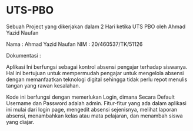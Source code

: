 # UTS-PBO

Sebuah Project yang dikerjakan dalam 2 Hari ketika UTS PBO oleh Ahmad Yazid Naufan

Nama : Ahmad Yazid Naufan
NIM : 20/460537/TK/51126

Dokumentasi :

Aplikasi Ini berfungsi sebagai kontrol absensi pengajar terhadap siswanya. Hal ini bertujuan untuk mempermudah pengajar untuk mengelola absensi dengan memanfaatkan teknologi digital sehingga tidak perlu repot menulis tangan yang rawan kesalahan.

Kode ini berfungsi dengan memerlukan Login, dimana Secara Default Username dan Password adalah admin. Fitur-fitur yang ada dalam aplikasi ini mulai dari login page, mengedit  absensi sejenisnya, melihat laporan absensi, menambahkan kelas atau mata pelajaran, dan menambah siswa yang diajar.
